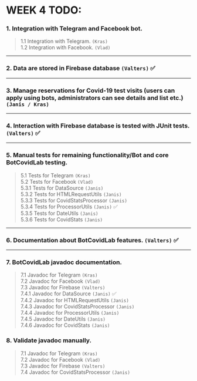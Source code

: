 # WEEK 4 TODO:
### 1. Integration with Telegram and Facebook bot. <br/>
> 1.1 Integration with Telegram. `(Kras)` <br/>
> 1.2 Integration with Facebook. `(Vlad)` <br/>
---
### 2. Data are stored in Firebase database `(Valters)` :white_check_mark: <br/>
---
### 3. Manage reservations for Covid-19 test visits (users can apply using bots, administrators can see details and list etc.) `(Janis / Kras)` <br/>
---
### 4. Interaction with Firebase database is tested with JUnit tests. `(Valters)` :white_check_mark: <br/>
---
### 5. Manual tests for remaining functionality/Bot and core BotCovidLab testing. <br/>
> 5.1 Tests for Telegram `(Kras)` <br/>
> 5.2 Tests for Facebook `(Vlad)` <br/>
> 5.3.1 Tests for DataSource `(Janis)` <br/>
> 5.3.2 Tests for HTMLRequestUtils `(Janis)` <br/>
> 5.3.3 Tests for CovidStatsProcessor `(Janis)` <br/>
> 5.3.4 Tests for ProcessorUtils `(Janis)` :white_check_mark: <br/>
> 5.3.5 Tests for DateUtils `(Janis)` <br/>
> 5.3.6 Tests for CovidStats `(Janis)` <br/>
---
### 6. Documentation about BotCovidLab features. `(Valters)` :white_check_mark: <br/>
---
### 7. BotCovidLab javadoc documentation. <br/>
> 7.1 Javadoc for Telegram `(Kras)` <br/>
> 7.2 Javadoc for Facebook `(Vlad)` <br/>
> 7.3 Javadoc for Firebase `(Valters)` <br/>
> 7.4.1 Javadoc for DataSource `(Janis)` :white_check_mark: <br/>
> 7.4.2 Javadoc for HTMLRequestUtils `(Janis)` <br/>
> 7.4.3 Javadoc for CovidStatsProcessor `(Janis)` <br/>
> 7.4.4 Javadoc for ProcessorUtils `(Janis)` <br/>
> 7.4.5 Javadoc for DateUtils `(Janis)` <br/>
> 7.4.6 Javadoc for CovidStats `(Janis)` <br/>
### 8. Validate javadoc manually. <br/>
> 7.1 Javadoc for Telegram `(Kras)` <br/>
> 7.2 Javadoc for Facebook `(Vlad)` <br/>
> 7.3 Javadoc for Firebase `(Valters)` <br/>
> 7.4 Javadoc for CovidStatsProcessor `(Janis)` <br/>
